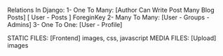 Relations In Django: 
	1- One To Many: [Author Can Write Post Many Blog Posts] 
	[ User - Posts ] ForeginKey
	2- Many To Many: [User - Groups - Admins]
	3- One To One: [User - Profile]

STATIC FILES: [Frontend] images, css, javascript
MEDIA FILES: [Upload] images
